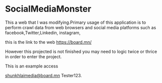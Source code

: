 # SocialMediaMonster

This a web that I was modifying.Primary usage of this application is to perform crawl data from web browsers and social media platforms such as facebook,Twitter,Linkedin,
instagram,


this is the link to the web https://board.mn/


However this projected is not finished you may need to logic twice or thrice in order to enter the project.

This is an example access 

shunkhlaimedia@board.mn
Tester123.
